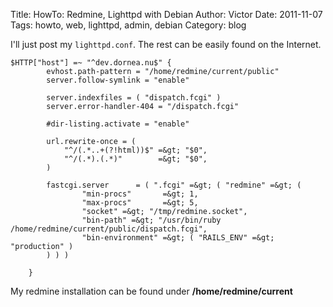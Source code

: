 Title: HowTo: Redmine, Lighttpd with Debian
Author: Victor
Date: 2011-11-07
Tags: howto, web, lighttpd, admin, debian
Category: blog

I'll just post my `lighttpd.conf`. The rest can be easily found on the Internet.

~~~.shell
$HTTP["host"] =~ "^dev.dornea.nu$" {
        evhost.path-pattern = "/home/redmine/current/public"
        server.follow-symlink = "enable"
        
        server.indexfiles = ( "dispatch.fcgi" )
        server.error-handler-404 = "/dispatch.fcgi"

        #dir-listing.activate = "enable"
        
        url.rewrite-once = (
            "^/(.*..+(?!html))$" =&gt; "$0",
            "^/(.*).(.*)"        =&gt; "$0",
        )
 
        fastcgi.server      = ( ".fcgi" =&gt; ( "redmine" =&gt; (
                "min-procs"       =&gt; 1,
                "max-procs"       =&gt; 5,
                "socket" =&gt; "/tmp/redmine.socket",
                "bin-path" =&gt; "/usr/bin/ruby /home/redmine/current/public/dispatch.fcgi",
                "bin-environment" =&gt; ( "RAILS_ENV" =&gt; "production" )
        ) ) )

    }
~~~

My redmine installation can be found under **/home/redmine/current**
